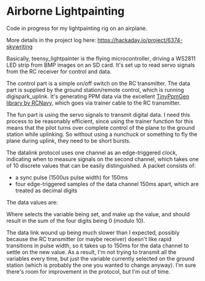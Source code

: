 # Airborne Lightpainting

Code in progress for my lightpainting rig on an airplane.

More details in the project log here: https://hackaday.io/project/6374-skywriting

Basically, teensy_lightpainter is the flying microcontroller, driving a WS2811 LED strip
from BMP images on an SD card.  It's set up to read servo signals from the RC receiver for control and data.

The control part is a simple on/off switch on the RC transmitter.  The data part is supplied by
the ground station/remote control, which is running digispark_uplink.  It's generating PPM data
via the excellent [TinyPpmGen library by RCNavy](https://digistump.com/board/index.php?topic=1685.0),
which goes via trainer cable to the RC transmitter.

The fun part is using the servo signals to transmit digital data.  I need this process to be
reasonably efficient, since using the trainer function for this means that the pilot turns over
complete control of the plane to the ground station while uplinking.  So without using a nunchuck
or something to fly the plane during uplink, they need to be short bursts.

The datalink protocol uses one channel as an edge-triggered clock, indicating when to measure
signals on the second channel, which takes one of 10 discrete values that can be easily distinguished.
A packet consists of:
 - a sync pulse (1500us pulse width) for 150ms
 - four edge-triggered samples of the data channel 150ms apart, which are treated as decimal digits
 
The data values are:
 <type> <tens> <units> <checksum>
 
Where <type> selects the variable being set, <tens> and <units> make up the value, and <checksum> should
result in the sum of the four digits being 0 (modulo 10).

The data link wound up being much slower than I expected, possibly because the RC transmitter
(or maybe receiver) doesn't like rapid transitions in pulse width, so it takes up to 150ms for the data
channel to settle on the new value.  As a result, I'm not trying to transmit all the variables every
time, but just the variable currently selected on the ground station (which is probably the one you
wanted to change anyway).  I'm sure there's room for improvement in the protocol, but I'm out of time.